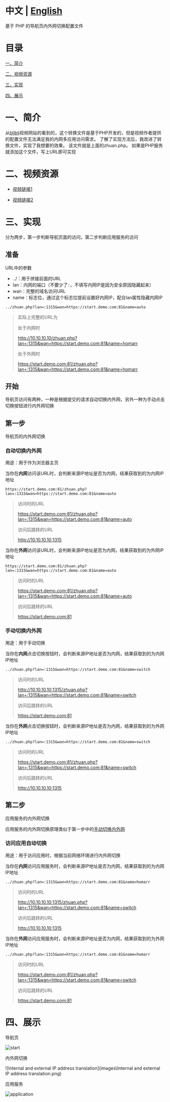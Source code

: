 # 中文 | [English](https://github.com/Siriling/Internal-and-external-IP-address-translation/blob/main/English.md)
基于 PHP 的导航页内外网切换配置文件

# 目录

[一、简介](#一简介)

[二、视频资源 ](#二视频资源)

[三、实现](#三实现)

[四、展示](#四展示)

# 一、简介

从[blibli](https://www.bilibili.com)视频网站的看到的，这个转换文件是基于PHP开发的，但是视频作者提供的配置文件无法满足我的内网多应用访问需求。 了解了实现方法后，我改进了转换文件，实现了我想要的效果。 该文件就是上面的zhuan.php。  如果是PHP服务就添加这个文件，写上URL即可实现
# 二、视频资源

- [视频链接1](https://www.bilibili.com/video/BV1RF411u7r1)

- [视频链接2](https://www.bilibili.com/video/BV1PY41177Wa)
# 三、实现
分为两步，第一步判断导航页面的访问，第二步判断应用服务的访问
## 准备

URL中的参数

- ../：用于拼接前面的URL
- lan：内网的端口（不要少了`:`，不填写内网IP是因为安全原因隐藏起来）
- wan：完整的域名访问URL
- name：标志位，通过这个标志位提前设置好内网IP，配合lan属性隐藏内网IP

```
../zhuan.php?lan=:1315&wan=https://start.demo.com:81&name=auto
```

> 实际上完整的URL为
>
> 处于内网时
>
> http://10.10.10.10/zhuan.php?lan=:1315&wan=https://start.demo.com:81&name=homarr
>
> 处于外网时
>
> https://start.demo.com:81/zhuan.php?lan=:1315&wan=https://start.demo.com:81&name=homarr

## 开始

导航页访问有两种，一种是根据提交的请求自动切换内外网，另外一种为手动点击切换按钮进行内外网切换

## 第一步

导航页的内外网切换

### 自动切换内外网

用途：用于作为浏览器主页

当你在**内网**访问该URL时，会判断来源IP地址是否为内网，结果获取到的为内网IP地址

```url
https://start.demo.com:81/zhuan.php?lan=:1315&wan=https://start.demo.com:81&name=auto
```

> 访问时的URL
>
> https://start.demo.com:81/zhuan.php?lan=:1315&wan=https://start.demo.com:81&name=auto
>
> 访问后跳转的URL
>
> http://10.10.10.10:1315

当你在**外网**访问该URL时，会判断来源IP地址是否为内网，结果获取到的为外网IP地址

```url
https://start.demo.com:81/zhuan.php?lan=:1315&wan=https://start.demo.com:81&name=auto
```

> 访问时的URL
>
> https://start.demo.com:81/zhuan.php?lan=:1315&wan=https://start.demo.com:81&name=auto
>
> 访问后跳转的URL
>
> https://start.demo.com:81

### 手动切换内外网

用途：用于手动切换

当你在**内网**点击切换按钮时，会判断来源IP地址是否为内网，结果获取到的为内网IP地址

```url
../zhuan.php?lan=:1315&wan=https://start.demo.com:81&name=switch
```

> 访问时的URL
>
> http://10.10.10.10:1315/zhuan.php?lan=:1315&wan=https://start.demo.com:81&name=switch
>
> 访问后跳转的URL
>
> https://start.demo.com:81

当你在**外网**点击切换按钮时，会判断来源IP地址是否为内网，结果获取到的为外网IP地址

```url
../zhuan.php?lan=:1315&wan=https://start.demo.com:81&name=switch
```

> 访问时的URL
>
> https://start.demo.com:81/zhuan.php?lan=:1315&wan=https://start.demo.com:81&name=switch
>
> 访问后跳转的URL
>
> http://10.10.10.10:1315

## 第二步

应用服务的内外网切换

应用服务的内外网切换原理类似于第一步中的[手动切换内外网](#)

### 访问应用自动切换

用途：用于访问应用时，根据当前网络环境进行内外网切换

当你在**内网**访问应用服务时，会判断来源IP地址是否为内网，结果获取到的为内网IP地址

```url
../zhuan.php?lan=:1315&wan=https://start.demo.com:81&name=homarr
```

> 访问时的URL
>
> http://10.10.10.10:1315/zhuan.php?lan=:1315&wan=https://start.demo.com:81&name=switch
>
> 访问后跳转的URL
>
> http://10.10.10.10:1315

当你在**外网**访问应用服务时，会判断来源IP地址是否为内网，结果获取到的为外网IP地址

```url
../zhuan.php?lan=:1315&wan=https://start.demo.com:81&name=homarr
```

> 访问时的URL
>
> https://start.demo.com:81/zhuan.php?lan=:1315&wan=https://start.demo.com:81&name=switch
>
> 访问后跳转的URL
>
> https://start.demo.com:81

# 四、展示

导航页

![start](images\start.png)

内外网切换

![Internal and external IP address translation](images\Internal and external IP address translation.png)

应用服务

![application](images\application.png)